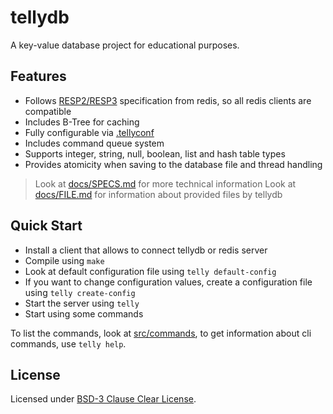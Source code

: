 # tellydb
A key-value database project for educational purposes.

## Features
+ Follows [RESP2/RESP3](https://redis.io/docs/latest/develop/reference/protocol-spec/) specification from redis, so all redis clients are compatible
+ Includes B-Tree for caching
+ Fully configurable via [.tellyconf](./docs/FILE.md)
+ Includes command queue system
+ Supports integer, string, null, boolean, list and hash table types
+ Provides atomicity when saving to the database file and thread handling

> Look at [docs/SPECS.md](./docs/SPECS.md) for more technical information
> Look at [docs/FILE.md](./docs/FILE.md) for information about provided files by tellydb

## Quick Start
* Install a client that allows to connect tellydb or redis server
* Compile using `make`
* Look at default configuration file using `telly default-config`
* If you want to change configuration values, create a configuration file using `telly create-config`
* Start the server using `telly`
* Start using some commands

To list the commands, look at [src/commands](./src/commands/), to get information about cli commands, use `telly help`.

## License
Licensed under [BSD-3 Clause Clear License](./LICENSE).
